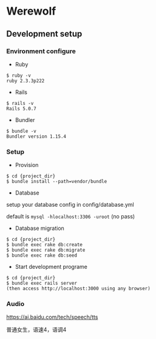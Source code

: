 # Werewolf

## Development setup

### Environment configure

- Ruby

```
$ ruby -v
ruby 2.3.3p222
 ```

- Rails

```
$ rails -v
Rails 5.0.7
```

- Bundler

```
$ bundle -v
Bundler version 1.15.4
```

### Setup

- Provision

```
$ cd {project_dir}
$ bundle install --path=vendor/bundle
```

- Database

setup your database config in config/database.yml

default is `mysql -hlocalhost:3306 -uroot` (no pass)

* Database migration

```
$ cd {project_dir}
$ bundle exec rake db:create
$ bundle exec rake db:migrate
$ bundle exec rake db:seed
```

* Start development programe

```
$ cd {project_dir}
$ bundle exec rails server
(then access http://localhost:3000 using any browser)
```

### Audio

https://ai.baidu.com/tech/speech/tts

普通女生，语速4，语调4
